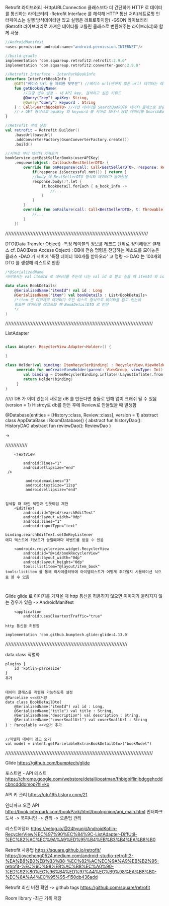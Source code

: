 Retrofit 라이브러리
-HttpURLConnection 클래스보다 더 간단하게 HTTP 로 데이터를 통신하는 라이브러리
-Retrofit Interface 를 해석해 HTTP 통신 처리(레트로핏 인터페이스는 실행 방식데이터만 있고 실행은 레트로핏이함)
-GSON 라이브러리(Retrofit 라이브러리로 가져온 데이터를 코틀린 클래스로 변환해주는 라이브러리)와 함께 사용

```kotlin
//AndroidManifest
<uses-permission android:name="android.permission.INTERNET"/>

//build.gradle
implementation 'com.squareup.retrofit2:retrofit:2.9.0'
implementation 'com.squareup.retrofit2:converter-gson:2.9.0'

//Retrofit Interface - InterParkBookInfo
interface InterParkBookInfo {
    @GET("베이스 Url 을 제외한 뒷부분") //베이스 url(변하지 않은 url) 데이터는 레트로핏 객체 생성 시 설정
    fun getBooksByName(
        //요청 변수 설정 - 내 API key, 검색하고 싶은 키워드
        @Query("key") apiKey: String,
        @Query("query") keyword : String
    ) : Call<SearchBookDTO> //리턴 데이터를 SearchBookDTO 데이터 클래스로 받음
    //-> GET 형식으로 apiKey 와 keyword 를 서버로 보내서 응답 데이터를 SearchBookDTO 로 받음
}

//Retrofit 객체 생성
val retrofit = Retrofit.Builder()
    .baseUrl(baseUrl)
    .addConverterFactory(GsonConverterFactory.create())
    .build()

//서버로 부터 데이터 가져오기
bookService.getBestSellerBooks(userAPIKey)
    .enqueue(object: Callback<BestSellerDTO> {
        override fun onResponse(call: Call<BestSellerDTO>, response: Response<BestSellerDTO>) {
            if(response.isSuccessful.not()) { return }
            //body 에 BestSellerDTO 형식의 데이터가 들어있음
            response.body()?.let {
                it.bookDetail.forEach { a_book_info ->
                    //...
                }
            }
        }
        override fun onFailure(call: Call<BestSellerDTO>, t: Throwable) {
            //...
        }
    })
```

//////////////////////////////////////////////////////////////////////////////////////////


DTO(Data Transfer Object)
-특정 테이블의 정보를 레코드 단위로 정의해놓은 클래스
cf. DAO(Data Access Object) : DB에 전송 명령을 전담하는 메소드를 모아놓은 클래스
-DAO 가 서버에 '특정 데이터 100개를 받아오라' 고 명령 -> DAO 는 100개의 DTO 를 생성해 리스트로 반환

```kotlin
/*@SerializedName
서버에서는 val itemId 로 데이터를 주는데 나는 val id 로 받고 싶을 때 itemId 와 id 를 매핑해주는 어노테이션*/

data class BookDetails(
    @SerializedName("itemId") val id : Long
    @SerializedName("item") val bookDetails : List<BookDetails>
    /*item 은 여러개의 데이터가 모인 리스트 형식으로 데이터를 담고 있는데
    필요한 데이터를 레코드화 해 BookDetailDTO 로 받음
    */
)
```

/////////////////////////////////////////////////////////////////////////////////////////////

ListAdapter

```kotlin

class Adapter: RecyclerView.Adapter<Holder>() {

}

class Holder(val binding: ItemRecyclerBinding) : RecyclerView.ViewHolder(binding.root) {
     override fun onCreateViewHolder(parent: ViewGroup, viewType: Int): Holder {
        val binding = ItemRecyclerBinding.inflate((LayoutInflater.from(parent.context), parent, false))
        return Holder(binding)
     }
}

```
/////
DB 가 이미 있는데 새로운 dB 를 만든다면 충돌로 인해 앱이 크래쉬 될 수 있음 (version = 1)
Histroy로 db를 만든 후에 Review로 만들었을 때 발생함


@Database(entities = [History::class, Review::class], version = 1)
abstract class AppDataBase : RoomDatabase() {
    abstract fun historyDao(): HistoryDAO
    abstract fun reviewDao(): ReviewDao
}

->



//////////////
``` 텍스트 뷰가 길어저도 라인은 한개만 표시 할 때
    <TextView

        android:lines="1"
        android:ellipsize="end"
 />

         android:maxLines="3"
         android:textSize="12sp"
         android:ellipsize="end"


검색할 때 라인 제한과 인풋타입 제한
    <EditText
        android:id="@+id/searchEditText"
        android:layout_width="0dp"
        android:lines="1"
        android:inputType="text"

binding.searchEditText.setOnKeyListener
에디 텍스트에 키보드가 눌릴떄마다 이벤트를 받을 수 있음

    <androidx.recyclerview.widget.RecyclerView
        android:id="@+id/bookRecyclerView"
        android:layout_width="0dp"
        android:layout_height="0dp"
        tools:listitem="@layout/item_book"
tools:listitem 를 통해 리사이클러뷰에 아이템리스트가 어떻게 추가될지 시뮬레이션 식으로 볼 수 있음



```

Glide
glide 로 이미지를 가져올 때 http 통신을 허용하지 않으면 이미지가 불려지지 않는 경우가 있음
-> AndroidManifest
```
    <application
        android:usesCleartextTraffic="true"

http 통신을 허용함
```

`implementation 'com.github.bumptech.glide:glide:4.13.0'`

/////////////////////////////////////////////////////////////////////////////


data class 직렬화
```
plugins {
    id 'kotlin-parcelize'
}
추가


데이터 클래스를 직렬화 가능하도록 설정
@Parcelize <<<요거랑
data class BookDetailDto(
    @SerializedName("itemId") val id : Long,
    @SerializedName("title") val title : String,
    @SerializedName("description") val description : String,
    @SerializedName("coverSmallUrl") val coverSmallUrl : String
) : Parcelable <<<요거 추가


//직렬화 데이터 갖고 오기
val model = intent.getParcelableExtra<BookDetailDto>("bookModel")
```










/////////////////////////////////////////////////////////////////////////////////////////////

Glide
https://github.com/bumptech/glide

포스트맨 - API 테스트
https://chrome.google.com/webstore/detail/postman/fhbjgbiflinjbdggehcddcbncdddomop?hl=ko

API 키 관리
https://otu165.tistory.com/21

인터파크 오픈 API
http://book.interpark.com/bookPark/html/bookpinion/api_main.html
인터파크 도서 -> 북피니언 -> 관리 -> 오픈업 관리

리스트어댑터
https://velog.io/@24hyunji/AndroidKotlin-RecyclerView%EC%97%90%EC%84%9C-ListAdapter-DiffUtil-%EC%82%AC%EC%9A%A9%ED%95%B4%EB%B3%B4%EA%B8%B0


Retrofit 사용법
https://square.github.io/retrofit/
https://joycehong0524.medium.com/android-studio-retrofit2-%EA%B8%B0%EB%B3%B8-%EC%82%AC%EC%9A%A9%EB%B2%95-retrofit-%EC%9D%98%EB%AC%B8%EC%A0%90-%ED%92%80%EC%96%B4%ED%97%A4%EC%B9%98%EA%B8%B0-%EC%8A%A4%EC%95%95-f150db436add

Retrofit 최신 버전 확인 -> github tags
https://github.com/square/retrofit

Room library
-최근 기록 저장
